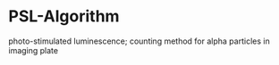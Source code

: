 # PSL-Algorithm
photo-stimulated luminescence; counting method for alpha particles in imaging plate

